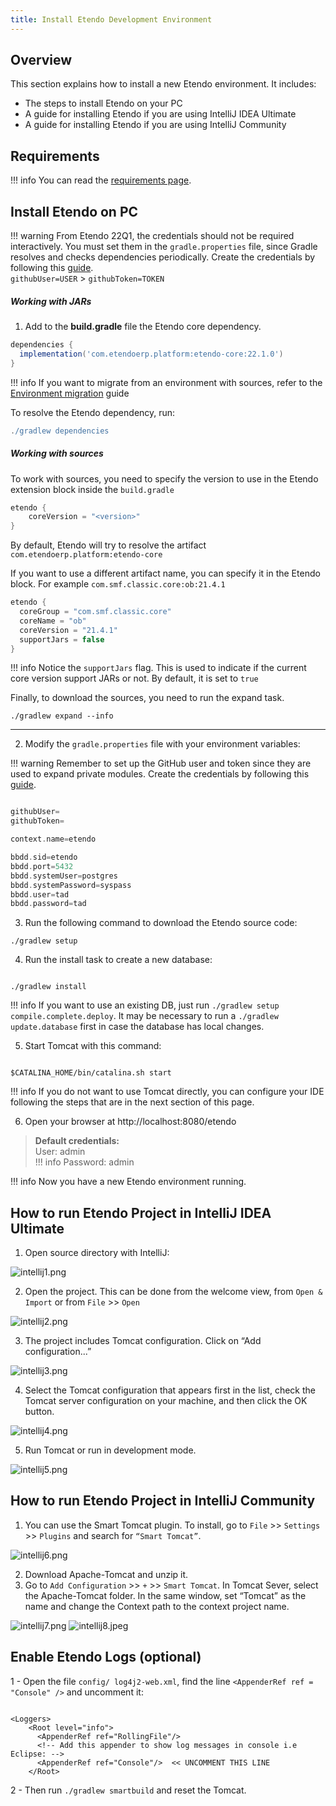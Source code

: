 ```yaml
---
title: Install Etendo Development Environment
---
```


## Overview

This section explains how to install a new Etendo environment. It includes:

- The steps to install Etendo on your PC
- A guide for installing Etendo if you are using IntelliJ IDEA Ultimate
- A guide for installing Etendo if you are using IntelliJ Community

## Requirements

!!! info
    You can read the [requirements page](/docs/requirements).

## Install Etendo on PC

!!! warning
    From Etendo 22Q1, the credentials should not be required interactively. You must set them in the `gradle.properties` file, since Gradle resolves and checks dependencies periodically. Create the credentials by following this [guide](/docs/developers/setup/use-of-repositories-in-etendo). <br>
    `githubUser=USER` > `githubToken=TOKEN`

##### Working with JARs

1.  Add to the **build.gradle** file the Etendo core dependency.

```groovy
dependencies {
  implementation('com.etendoerp.platform:etendo-core:22.1.0')
}
```

!!! info
    If you want to migrate from an environment with sources, refer to the [ Environment migration](https://docs/en/technical-documentation/etendo-environment/setup-and-upgrade/installation/22q1/core-format-migration) guide

To resolve the Etendo dependency, run:

```groovy
./gradlew dependencies
```

##### Working with sources

To work with sources, you need to specify the version to use in the Etendo extension block inside the `build.gradle`

```groovy
etendo {
	coreVersion = "<version>"
}
```

By default, Etendo will try to resolve the artifact `com.etendoerp.platform:etendo-core`

If you want to use a different artifact name, you can specify it in the Etendo block.
For example `com.smf.classic.core:ob:21.4.1`

```groovy
etendo {
  coreGroup = "com.smf.classic.core"
  coreName = "ob"
  coreVersion = "21.4.1"
  supportJars = false
}
```

!!! info
    Notice the `supportJars` flag. This is used to indicate if the current core version support JARs or not. By default, it is set to `true`

Finally, to download the sources, you need to run the expand task.

`./gradlew expand --info`

---

2.  Modify the `gradle.properties` file with your environment variables:

!!! warning
    Remember to set up the GitHub user and token since they are used to expand private modules. Create the credentials by following this [guide](/docs/developers/setup/use-of-repositories-in-etendo).

```groovy

githubUser=
githubToken=

context.name=etendo

bbdd.sid=etendo
bbdd.port=5432
bbdd.systemUser=postgres
bbdd.systemPassword=syspass
bbdd.user=tad
bbdd.password=tad
```

3.  Run the following command to download the Etendo source code:

```plaintext
./gradlew setup
```

4.  Run the install task to create a new database:

```plaintext

./gradlew install
```

!!! info
    If you want to use an existing DB, just run `./gradlew setup compile.complete.deploy`. It may be necessary to run a `./gradlew update.database` first in case the database has local changes.

5.  Start Tomcat with this command:

```plaintext

$CATALINA_HOME/bin/catalina.sh start
```

!!! info
    If you do not want to use Tomcat directly, you can configure your IDE following the steps that are in the next section of this page.

6.  Open your browser at http://localhost:8080/etendo

> **Default credentials:**  
> User: admin  
!!! info
    Password: admin

!!! info
    Now you have a new Etendo environment running.

## How to run Etendo Project in IntelliJ IDEA Ultimate

1.  Open source directory with IntelliJ:

![intellij1.png](/docs/assets/legacy/enduserdocumentation/gettingstarted/intellij1.png)

2.  Open the project. This can be done from the welcome view, from `Open & Import` or from `File` >> `Open`

![intellij2.png](/docs/assets/legacy/enduserdocumentation/gettingstarted/intellij2.png)

3.  The project includes Tomcat configuration. Click on “Add configuration...”

![intellij3.png](/docs/assets/legacy/enduserdocumentation/gettingstarted/intellij3.png)

4.  Select the Tomcat configuration that appears first in the list, check the Tomcat server configuration on your machine, and then click the OK button.

![intellij4.png](/docs/assets/legacy/enduserdocumentation/gettingstarted/intellij4.png)

5.  Run Tomcat or run in development mode.

![intellij5.png](/docs/assets/legacy/enduserdocumentation/gettingstarted/intellij5.png)

## How to run Etendo Project in IntelliJ Community

1.  You can use the Smart Tomcat plugin. To install, go to `File` >> `Settings` >> `Plugins` and search for `“Smart Tomcat”`.

![intellij6.png](/docs/assets/legacy/enduserdocumentation/gettingstarted/intellij6.png)

2.  Download Apache-Tomcat and unzip it.
3.  Go to `Add Configuration` >> `+` >> `Smart Tomcat`. In Tomcat Sever, select the Apache-Tomcat folder. In the same window, set “Tomcat” as the name and change the Context path to the context project name.

![intellij7.png](/docs/assets/legacy/enduserdocumentation/gettingstarted/intellij7.png) ![intellij8.jpeg](/docs/assets/legacy/enduserdocumentation/gettingstarted/intellij8.png)

## Enable Etendo Logs (optional)

1 - Open the file `config/ log4j2-web.xml`, find the line `<AppenderRef ref = "Console" />` and uncomment it:

```

<Loggers>
    <Root level="info">
      <AppenderRef ref="RollingFile"/>
      <!-- Add this appender to show log messages in console i.e Eclipse: -->
      <AppenderRef ref="Console"/>  << UNCOMMENT THIS LINE
    </Root>
```

2 - Then run `./gradlew smartbuild` and reset the Tomcat.
